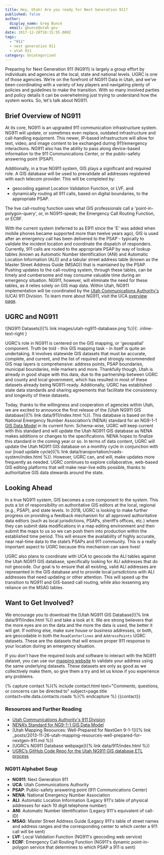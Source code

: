 ```yaml
---
title: Hey, Utah! Are you ready for Next Generation 911?
published: false
author:
  display_name: Greg Bunce
  email: gbunce@utah.gov
date: 2017-12-28T10:15:55.000Z
tags:
  - "911"
  - next generation 911
  - utah 911
category: Uncategorized
---
```


Preparing for Next Generation 911 (NG911) is largely a group effort by individuals and agencies at the local, state and national levels. UGRC is one of those agencies. We’re on the forefront of NG911 Data in Utah, and we’ve been coordinating with a variety of key players and navigating plenty of policies and guidelines to make the transition. With so many involved parties and policy details it can be overwhelming just trying to understand how the system works. So, let's talk about NG911.

## Brief Overview of NG911

At its core, NG911 is an upgraded 911 communication infrastructure system. NG911 will update, or sometimes even replace, outdated infrastructure and call-handling equipment. This newer, IP-based infrastructure will allow for text, video, and image content to be exchanged during 911/emergency interactions. NG911 also has the ability to pass along device-based information to the 911 Communications Center, or the public-safety answering point (PSAP).

Additionally, in a true NG911 system, GIS plays a significant and required role. A GIS database will be used to prevalidate all addresses registered with each telecom provider. This will be completed by:

- geocoding against Location Validation Function, or LVF, and
- dynamically routing all 911 calls, based on digital boundaries, to the appropriate PSAP.

The live call-routing function uses what GIS professionals call a 'point-in-polygon-query', or, in NG911-speak; the Emergency Call Routing Function, or ECRF.

With the current system (referred to as E911 since the 'E' was added when mobile phones became supported more than twelve years ago), GIS is used after an emergency call has been delivered to the PSAP - typically to validate the incident location and coordinate the dispatch of responders. Currently, 911 calls are routed to the appropriate PSAP by way of lookup tables (known as Automatic Number Identification (ANI) and Automatic Location Information (ALI)) and a tabular street address table (known as the Master Street Address Guide (MSAG)) that is maintained by the PSAP. Pushing updates to the call-routing system, through these tables, can be timely and cumbersome and may consume valuable time during an emergency situation. NG911, however, will eliminate the need for these tables, as it relies solely on GIS map data. Within Utah, NG911 implementation will be coordinated by the [Utah Communications Authority's](https://uca911.org/911-division) (UCA) 911 Division. To learn more about NG911, visit the UCA [overview page](https://uca911.org/911-division/ng-911-gis).

## UGRC and NG911

![NG911 Datasets]({% link images/utah-ng911-database.png %}){: .inline-text-right }

UGRC’s role in NG911 is centered on the GIS mapping, or 'geospatial' component. Truth be told - this GIS mapping task - in itself is quite an undertaking. It involves statewide GIS datasets that must be accurate, complete, and current, and the list of required and strongly recommended GIS map layers is comprehensive: address points, PSAP boundaries, municipal boundaries, mile markers and more. Thankfully though, Utah is already in good shape with this data, due to the partnership between UGRC and county and local government, which has resulted in most of these datasets already being NG911-ready. Additionally, UGRC has established state data standards and sharing agreements that facilitate the consistency and longevity of these datasets.

Today, thanks to the willingness and cooperation of agencies within Utah, we are excited to announce the first release of the [Utah NG911 GIS database]({% link data/911/index.html %}). This database is based on the National Emergency Number Association’s (NENA) standard for an NG9-1-1 [GIS Data Model](https://dev.nena.org/higherlogic/ws/public/download/9828/20161206_NG9-1-1%20GIS%20Data%20Model_PubRvw.pdf) in its current form. Schema-wise, UGRC will keep current with this standard and will update the Utah NG911 GIS database as NENA makes additions or changes to the specifications. NENA hopes to finalize this standard in the coming year or so. In terms of data content, UGRC will update the Utah NG911 GIS database on a monthly cycle in conjunction with our [road update cycle]({% link data/transportation/roads-system/index.html %}). However, UGRC can, and will, make updates more frequently as needed. UGRC continues to explore collaborative, web-based GIS editing platforms that will make near-live edits possible, thanks to authoritative GIS data stewards around the state.

## Looking Ahead

In a true NG911 system, GIS becomes a core component to the system. This puts a lot of responsibility on authoritative GIS editors at the local, regional (e.g., PSAP), and state levels. In 2018, UGRC is looking to make further progress on providing a feedback mechanism for all approved authoritative data editors (such as local jurisdictions, PSAPs, sheriff’s offices, etc.) where they can submit data modifications in a map editing environment and then submit the maps to us so we can push them into production within the established time period. This will ensure the availability of highly accurate, near real-time data to the state’s PSAPs and 911 community. This is a really important aspect to UGRC because this mechanism can save lives!

UGRC also plans to coordinate with UCA to geocode the ALI tables against the Utah NG911 GIS database, specifically looking for ALI addresses that do not geocode. Our goal is to ensure that all existing, valid ALI addresses are represented in the GIS database and to provide local jurisdictions with ALI addresses that need updating or other attention. This will speed up the transition to NG911 and GIS-based call routing, while also lessening any reliance on the MSAG tables.

## Want to Get Involved?

We encourage you to download the [Utah NG911 GIS Database]({% link data/911/index.html %}) and take a look at it. We are strong believers that the more eyes are on the data and the more the data is used, the better it will get. If nothing else, make sure house or business addresses, or both, are geocodable in both the `RoadCenterlines` and `AddressPoints` UGRC datasets. These are the datasets that will ensure proper 911 response to your location during an emergency situation.

If you don’t have the required tools and software to interact with the NG911 dataset, you can use our [mapping website](https://atlas.utah.gov/) to validate your address using the same underlying datasets. These datasets are only as good as we collectively make them, so give them a try and let us know if you experience any problems.

{% capture contact %}{% include contact.html text="Comments, questions, or concerns can be directed to" subject=page.title contact=site.data.contacts.roads %}{% endcapture %}
{{contact}}

### Resources and Further Reading

- [Utah Communications Authority's 911 Division](https://uca911.org/911-division)
- [NENA’s Standard for NG9-1-1 GIS Data Model](https://dev.nena.org/higherlogic/ws/public/download/9828/20161206_NG9-1-1%20GIS%20Data%20Model_PubRvw.pdf)
- [Utah Mapping Resources: Well-Prepared for NextGen 9-1-1]({% link _posts/2013-11-26-utah-mapping-resources-well-prepared-for-nextgen-911.md %})
- [UGRC’s NG911 Database webpage]({% link data/911/index.html %})
- [UGRC’s GitHub Code Repo for the Utah NG911 GIS database ETL process](https://github.com/gregbunce/NextGen911UtahGISDataLoader)

### NG911 Alphabet Soup

- **NG911**: Next Generation 911
- **UCA**: Utah Communications Authority
- **PSAP**: Public-safety answering point (911 Communications Center)
- **NENA**: National Emergency Number Association
- **ALI**: Automatic Location Information (Legacy 911's table of physical addresses for each 10 digit telephone number)
- **ANI**: Automatic Number Identification (Legacy 911's equivalent of call-ID)
- **MSAG**: Master Street Address Guide (Legacy 911's table of street names and address ranges and the corresponding center to which center a 911 call will be sent)
- **LVF**: Local Validation Function (NG911's geocoding web service)
- **ECRF**: Emergency Call Routing Function (NG911's dynamic point-in-polygon service that determines to which PSAP a 911 is sent)
